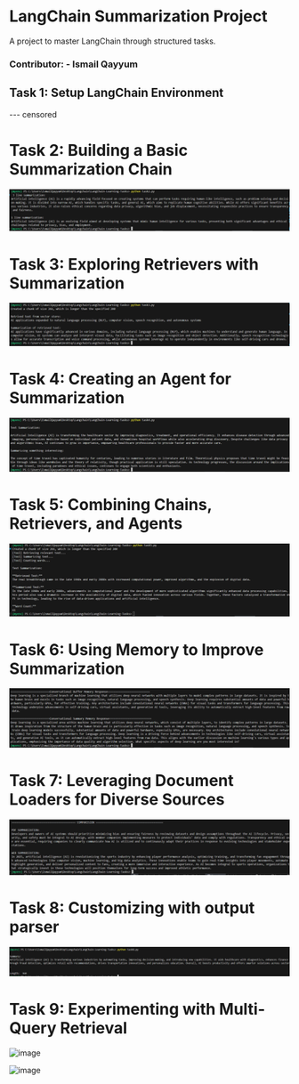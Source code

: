 # LangChain Summarization Project

A project to master LangChain through structured tasks.

### Contributor: - Ismail Qayyum

## Task 1: Setup LangChain Environment

--- censored

# Task 2: Building a Basic Summarization Chain

![alt text](image.png)

# Task 3: Exploring Retrievers with Summarization

![alt text](image-1.png)

# Task 4: Creating an Agent for Summarization

![alt text](image-2.png)

# Task 5: Combining Chains, Retrievers, and Agents

![alt text](image-3.png)

# Task 6: Using Memory to Improve Summarization

![alt text](image-4.png)

# Task 7: Leveraging Document Loaders for Diverse Sources

![alt text](image-5.png)

# Task 8: Customizing with output parser

![alt text](image-6.png)

# Task 9: Experimenting with Multi-Query Retrieval

![image](https://github.com/user-attachments/assets/484c9b13-232a-49a9-a9a3-4c32e4055736)

![image](https://github.com/user-attachments/assets/0f9a1f54-524e-4d01-8191-385b406b1aad)



